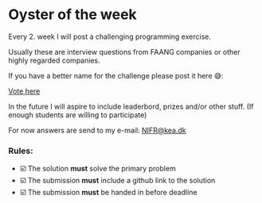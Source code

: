 # Oyster of the week

Every 2. week I will post a challenging programming exercise.

Usually these are interview questions from FAANG companies or other highly regarded companies.

If you have a better name for the challenge please post it here 😅:

[Vote here](https://forms.office.com/Pages/ResponsePage.aspx?id=bjwM0SjCREmLamBnxq\_jyaTsoAOojZ5AoaqUUFwjB19UMk00TDhXQ1U0RlhPSkJGRFgzTlBFUTdLNC4u)

In the future I will aspire to include leaderbord, prizes and/or other stuff. (If enough students are willing to participate)

For now answers are send to my e-mail: NIFR@kea.dk

### Rules:

* ☑️ The solution **must** solve the primary problem
* ☑️ The submission **must** include a github link to the solution
* ☑️ The submission **must** be handed in before deadline
